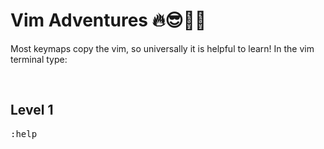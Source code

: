 # **Vim Adventures** 🔥😎🎩🥇

Most keymaps copy the vim, so universally it is helpful to learn! 
In the vim terminal type:

&nbsp;

## **Level 1**

<kbd>:help</kbd>